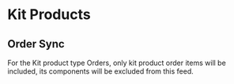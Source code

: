 # Kit Products

## Order Sync

For the Kit product type Orders, only kit product order items will be included, its components will be excluded from this feed.